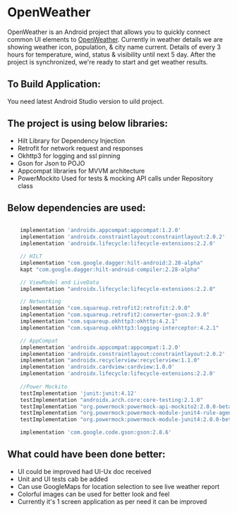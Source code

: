 # OpenWeather

OpenWeather is an Android project that allows you to quickly connect common UI elements to [OpenWeather](https://api.openweathermap.org/data/2.5/).
Currently in weather details we are showing weather icon, population,  & city name current. Details of every 3 hours for temperature, wind, status & visibility until next 5 day. After the project is synchronized, we're ready to start and get weather results.

## To Build Application:
You need latest Android Studio version to uild project.

## The project is using below libraries:
- Hilt Library for Dependency Injection
- Retrofit for network request and responses
- Okhttp3 for logging and ssl pinning
- Gson for Json to POJO
- Appcompat libraries for MVVM architecture
- PowerMockito Used for tests & mocking API calls under Repository class

## Below dependencies are used:
```groovy

    implementation 'androidx.appcompat:appcompat:1.2.0'
    implementation 'androidx.constraintlayout:constraintlayout:2.0.2'
    implementation 'androidx.lifecycle:lifecycle-extensions:2.2.0'

    // HILT
    implementation "com.google.dagger:hilt-android:2.28-alpha"
    kapt "com.google.dagger:hilt-android-compiler:2.28-alpha"

    // ViewModel and LiveData
    implementation "androidx.lifecycle:lifecycle-extensions:2.2.0"

    // Networking
    implementation "com.squareup.retrofit2:retrofit:2.9.0"
    implementation "com.squareup.retrofit2:converter-gson:2.9.0"
    implementation "com.squareup.okhttp3:okhttp:4.2.1"
    implementation "com.squareup.okhttp3:logging-interceptor:4.2.1"

    // AppCompat
    implementation 'androidx.appcompat:appcompat:1.2.0'
    implementation 'androidx.constraintlayout:constraintlayout:2.0.2'
    implementation "androidx.recyclerview:recyclerview:1.1.0"
    implementation 'androidx.cardview:cardview:1.0.0'
    implementation 'androidx.lifecycle:lifecycle-extensions:2.2.0'
    
    //Power Mockito
    testImplementation 'junit:junit:4.12'
    testImplementation "androidx.arch.core:core-testing:2.1.0"
    testImplementation "org.powermock:powermock-api-mockito2:2.0.0-beta.5"
    testImplementation "org.powermock:powermock-module-junit4-rule-agent:2.0.0-beta.5"
    testImplementation "org.powermock:powermock-module-junit4:2.0.0-beta.5"

    implementation 'com.google.code.gson:gson:2.8.6'
```


## What could have been done better:
- UI could be improved had UI-Ux doc received
- Unit and UI tests cab be added
- Can use GoogleMaps for location selection to see live weather report
- Colorful images can be used for better look and feel
- Currently it's 1 screen application as per need it can be improved

